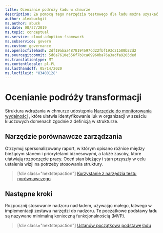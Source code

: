 ```yaml
---
title: Ocenianie podróży ładu w chmurze
description: Za pomocą tego narzędzia testowego dla ładu można uzyskać spersonalizowany raport i zasoby dostosowane do organizacji, aby rozpocząć pracę z zasadami zarządzania chmurą.
author: alexbuckgit
ms.author: abuck
ms.date: 08/27/2019
ms.topic: conceptual
ms.service: cloud-adoption-framework
ms.subservice: govern
ms.custom: governance
ms.openlocfilehash: 2df19abaa4878194697cd22fbf193c21580b22d2
ms.sourcegitcommit: 5d6a7610e556f7b8ca69960ba76a3adfa9203ded
ms.translationtype: MT
ms.contentlocale: pl-PL
ms.lasthandoff: 05/14/2020
ms.locfileid: "83400128"
---
```

# <a name="assess-your-transformation-journey"></a>Ocenianie podróży transformacji

Struktura wdrażania w chmurze udostępnia [Narzędzie do monitorowania wydajności](https://cafbaseline.com) , które ułatwia identyfikowanie luk w organizacji w sześciu kluczowych domenach zgodnie z definicją w strukturze.

## <a name="governance-benchmark-tool"></a>Narzędzie porównawcze zarządzania

Otrzymuj spersonalizowany raport, w którym opisano różnice między bieżącym stanem i priorytetami biznesowymi, a także zasoby, które ułatwiają rozpoczęcie pracy. Oceń stan bieżący i stan przyszły w celu ustalenia wizji na potrzeby stosowania struktury.

> [!div class="nextstepaction"]
> [Korzystanie z narzędzia testu porównawczego](https::/cafbaseline.com)

## <a name="next-steps"></a>Następne kroki

Rozpocznij stosowanie nadzoru nad ładem, używając małego, łatwego w implementacji zestawu narzędzi do nadzoru. Te początkowe podstawy ładu są nazywane minimalną konieczną funkcjonalnością (MVP).

> [!div class="nextstepaction"]
> [Ustanów początkową podstawę ładu](./initial-foundation.md)
